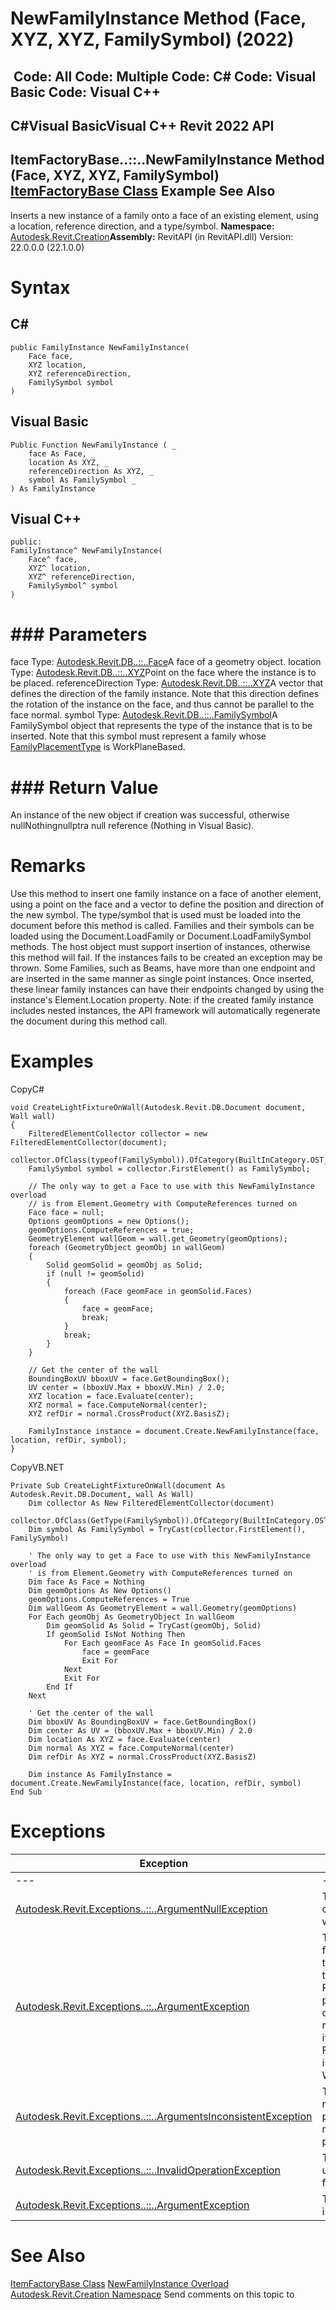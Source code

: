 # NewFamilyInstance Method (Face, XYZ, XYZ, FamilySymbol) (2022)

﻿
 Code: All Code: Multiple Code: C# Code: Visual Basic Code: Visual C++   
---  
C#Visual BasicVisual C++
Revit 2022 API  
---  
ItemFactoryBase..::..NewFamilyInstance Method (Face, XYZ, XYZ, FamilySymbol)  
[ItemFactoryBase Class](cba2c84a-22c0-e6e7-a99c-67656901853a.md "ItemFactoryBase Class") Example See Also  
---  
Inserts a new instance of a family onto a face of an existing element, using a location, reference direction, and a type/symbol.
**Namespace:** [Autodesk.Revit.Creation](ded320da-058a-4edd-0418-0582389559a7.md "Autodesk.Revit.Creation Namespace")**Assembly:** RevitAPI (in RevitAPI.dll) Version: 22.0.0.0 (22.1.0.0)
# Syntax
C#  
---  
```text
public FamilyInstance NewFamilyInstance(
	Face face,
	XYZ location,
	XYZ referenceDirection,
	FamilySymbol symbol
)
```
  
Visual Basic  
---  
```text
Public Function NewFamilyInstance ( _
	face As Face, _
	location As XYZ, _
	referenceDirection As XYZ, _
	symbol As FamilySymbol _
) As FamilyInstance
```
  
Visual C++  
---  
```text
public:
FamilyInstance^ NewFamilyInstance(
	Face^ face, 
	XYZ^ location, 
	XYZ^ referenceDirection, 
	FamilySymbol^ symbol
)
```
  
# ### Parameters
face
    Type: [Autodesk.Revit.DB..::..Face](e32b3b1f-66fc-57cb-6e1c-aa81d1bf3e63.md "Face Class")A face of a geometry object.
location
    Type: [Autodesk.Revit.DB..::..XYZ](c2fd995c-95c0-58fb-f5de-f3246cbc5600.md "XYZ Class")Point on the face where the instance is to be placed.
referenceDirection
    Type: [Autodesk.Revit.DB..::..XYZ](c2fd995c-95c0-58fb-f5de-f3246cbc5600.md "XYZ Class")A vector that defines the direction of the family instance. Note that this direction defines the rotation of the instance on the face, and thus cannot be parallel to the face normal.
symbol
    Type: [Autodesk.Revit.DB..::..FamilySymbol](a1acaed0-6a62-4c1d-94f5-4e27ce0923d3.md "FamilySymbol Class")A FamilySymbol object that represents the type of the instance that is to be inserted. Note that this symbol must represent a family whose [FamilyPlacementType](7fcd2fda-21c3-9b9b-8ef3-ae2e53e02a05.md "FamilyPlacementType Property") is WorkPlaneBased.
# ### Return Value
An instance of the new object if creation was successful, otherwise nullNothingnullptra null reference (Nothing in Visual Basic).
# Remarks
Use this method to insert one family instance on a face of another element, using a point on the face and a vector to define the position and direction of the new symbol. 
The type/symbol that is used must be loaded into the document before this method is called. Families and their symbols can be loaded using the Document.LoadFamily or Document.LoadFamilySymbol methods.
The host object must support insertion of instances, otherwise this method will fail. If the instances fails to be created an exception may be thrown.
Some Families, such as Beams, have more than one endpoint and are inserted in the same manner as single point instances. Once inserted, these linear family instances can have their endpoints changed by using the instance's Element.Location property.
Note: if the created family instance includes nested instances, the API framework will automatically regenerate the document during this method call.
# Examples
CopyC#
```text
void CreateLightFixtureOnWall(Autodesk.Revit.DB.Document document, Wall wall)
{
    FilteredElementCollector collector = new FilteredElementCollector(document);
    collector.OfClass(typeof(FamilySymbol)).OfCategory(BuiltInCategory.OST_LightingFixtures);
    FamilySymbol symbol = collector.FirstElement() as FamilySymbol;

    // The only way to get a Face to use with this NewFamilyInstance overload
    // is from Element.Geometry with ComputeReferences turned on
    Face face = null;
    Options geomOptions = new Options();
    geomOptions.ComputeReferences = true;
    GeometryElement wallGeom = wall.get_Geometry(geomOptions);
    foreach (GeometryObject geomObj in wallGeom)
    {
        Solid geomSolid = geomObj as Solid;
        if (null != geomSolid)
        {
            foreach (Face geomFace in geomSolid.Faces)
            {
                face = geomFace;
                break;
            }
            break;
        }
    }

    // Get the center of the wall 
    BoundingBoxUV bboxUV = face.GetBoundingBox();
    UV center = (bboxUV.Max + bboxUV.Min) / 2.0;
    XYZ location = face.Evaluate(center);
    XYZ normal = face.ComputeNormal(center);
    XYZ refDir = normal.CrossProduct(XYZ.BasisZ);

    FamilyInstance instance = document.Create.NewFamilyInstance(face, location, refDir, symbol);         
}
```

CopyVB.NET
```text
Private Sub CreateLightFixtureOnWall(document As Autodesk.Revit.DB.Document, wall As Wall)
    Dim collector As New FilteredElementCollector(document)
    collector.OfClass(GetType(FamilySymbol)).OfCategory(BuiltInCategory.OST_LightingFixtures)
    Dim symbol As FamilySymbol = TryCast(collector.FirstElement(), FamilySymbol)

    ' The only way to get a Face to use with this NewFamilyInstance overload
    ' is from Element.Geometry with ComputeReferences turned on
    Dim face As Face = Nothing
    Dim geomOptions As New Options()
    geomOptions.ComputeReferences = True
    Dim wallGeom As GeometryElement = wall.Geometry(geomOptions)
    For Each geomObj As GeometryObject In wallGeom
        Dim geomSolid As Solid = TryCast(geomObj, Solid)
        If geomSolid IsNot Nothing Then
            For Each geomFace As Face In geomSolid.Faces
                face = geomFace
                Exit For
            Next
            Exit For
        End If
    Next

    ' Get the center of the wall 
    Dim bboxUV As BoundingBoxUV = face.GetBoundingBox()
    Dim center As UV = (bboxUV.Max + bboxUV.Min) / 2.0
    Dim location As XYZ = face.Evaluate(center)
    Dim normal As XYZ = face.ComputeNormal(center)
    Dim refDir As XYZ = normal.CrossProduct(XYZ.BasisZ)

    Dim instance As FamilyInstance = document.Create.NewFamilyInstance(face, location, refDir, symbol)
End Sub
```

# Exceptions
| Exception | Condition |
| --- | --- |
| --- | --- |
| [Autodesk.Revit.Exceptions..::..ArgumentNullException](631e1424-60f4-929b-4e52-dda9dcd26316.md "ArgumentNullException Class") | Thrown when a non-optional argument was null. |
| [Autodesk.Revit.Exceptions..::..ArgumentException](2e6e4206-97a8-dd4b-df5d-4269f4bb6088.md "ArgumentException Class") | Thrown when the function cannot get the Reference from the face, or, when the Family cannot be placed as line-based on an input face reference, because its FamilyPlacementType is not WorkPlaneBased |
| [Autodesk.Revit.Exceptions..::..ArgumentsInconsistentException](05972c68-fa6d-3a83-d720-ad84fbc4780f.md "ArgumentsInconsistentException Class") | Thrown when reference direction is parallel to face normal at insertion point. |
| [Autodesk.Revit.Exceptions..::..InvalidOperationException](9e715f03-3884-e539-4dd6-8d7545733adc.md "InvalidOperationException Class") | Thrown when Revit is unable to place the family instance. |
| [Autodesk.Revit.Exceptions..::..ArgumentException](2e6e4206-97a8-dd4b-df5d-4269f4bb6088.md "ArgumentException Class") | Thrown if The symbol is not active. |

# See Also
[ItemFactoryBase Class](cba2c84a-22c0-e6e7-a99c-67656901853a.md "ItemFactoryBase Class")
[NewFamilyInstance Overload](451ee414-cea0-e9bd-227b-c73bc93507dd.md "NewFamilyInstance Method")
[Autodesk.Revit.Creation Namespace](ded320da-058a-4edd-0418-0582389559a7.md "Autodesk.Revit.Creation Namespace")
Send comments on this topic to 